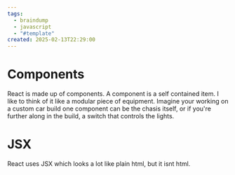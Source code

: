 ```yaml
---
tags:
  - braindump
  - javascript
  - "#template"
created: 2025-02-13T22:29:00
---
```

# Components
React is made up of components. A component is a self contained item. I like to think of it like a modular piece of equipment. Imagine your working on a custom car build one component can be the chasis itself, or if you're further along in the build, a switch that controls the lights. 

# JSX 
React uses JSX which looks a lot like plain html, but it isnt html. 
